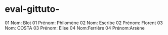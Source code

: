# eval-gittuto-

01 Nom: Blot 
01 Prénom: Philomène
02 Nom: Escribe
02 Prénom: Florent
03 Nom: COSTA
03 Prénom: Elise
04 Nom:Ferrière
04 Prénom:Arsène